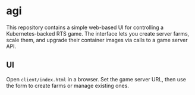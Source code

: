 # agi

This repository contains a simple web-based UI for controlling a Kubernetes-backed RTS game. The interface lets you create server farms, scale them, and upgrade their container images via calls to a game server API.

## UI

Open `client/index.html` in a browser. Set the game server URL, then use the form to create farms or manage existing ones.
